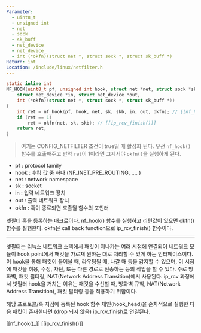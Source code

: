 ```yaml
---
Parameter:
  - uint8_t
  - unsigned int
  - net
  - sock
  - sk_buff
  - net_device
  - net_device_
  - int (*okfn)(struct net *, struct sock *, struct sk_buff *)
Return: int
Location: /include/linux/netfilter.h
---
```

``` c  
static inline int
NF_HOOK(uint8_t pf, unsigned int hook, struct net *net, struct sock *sk, struct sk_buff *skb,
	struct net_device *in, struct net_device *out,
	int (*okfn)(struct net *, struct sock *, struct sk_buff *))
{
	int ret = nf_hook(pf, hook, net, sk, skb, in, out, okfn); // [[nf_hook()_]]]
	if (ret == 1)
		ret = okfn(net, sk, skb); // [[ip_rcv_finish()]]
	return ret;
}
```

>여기는 CONFIG_NETFILTER 조건이 true일 때 활성화 된다.
>우선 `nf_hook()`함수를 호출해주고 만약 `ret`이 1이라면 그제서야 `okfn()`을 실행하게 된다.
- pf : protocol family 
- hook : 후킹 값 중 하나 (NF_INET_PRE_ROUTING, .... )
- net : network namespace
- sk : socket
- in : 입력 네트워크 장치
- out : 출력 네트워크 장치
- okfn : 훅이 종료되면 호출될 함수의 포인터

넷필터 훅을 등록하는 매크로이다. 
nf_hook() 함수를 실행하고 리턴값이 있으면 okfn() 함수를 실행한다.
okfn은 call back function으로 ip_rcv_finish() 함수이다.

---
넷필터는 리눅스 네트워크 스택에서 패킷이 지나가는 여러 시점에 연결되어 네트워크 모듈이 hook point에서 패킷을 가로채 원하는 대로 처리할 수 있게 하는 인터페이스이다. 이 hook을 통해 패킷이 들어올 때, 라우팅될 때, 나갈 때 등을 감지할 수 있으며, 이 시점에 패킷을 허용, 수정, 차단, 또는 다른 경로로 전송하는 등의 작업을 할 수 있다. 주로 방화벽, 패킷 필터링, NAT(Network Address Transition)에서 사용된다. 
ip_rcv 과정에서 넷필터 hook을 거치는 이유는 패킷을 수신할 때, 방화벽 규칙, NAT(Network Address Transition), 패킷 필터링 등을 적용하기 위함이다. 

해당 프로토콜/훅 지점에 등록된 hook 함수 체인(hook_head)을 순차적으로 실행한 다음 패킷이 존재한다면 (drop 되지 않음) ip_rcv_finish로 연결된다.

[[nf_hook()_]]
[[ip_rcv_finish()]]